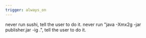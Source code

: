 ```yaml
---
trigger: always_on
---
```


never run sushi, tell the user to do it. 
never run "java -Xmx2g -jar publisher.jar -ig .", tell the user to do it. 

